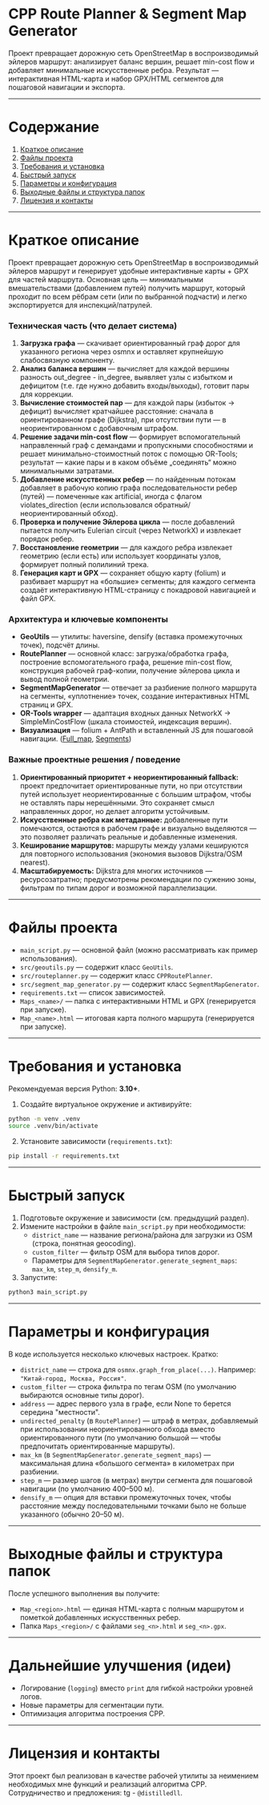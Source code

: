 # CPP Route Planner & Segment Map Generator

Проект превращает дорожную сеть OpenStreetMap в воспроизводимый эйлеров маршрут: анализирует баланс вершин, решает min-cost flow и добавляет минимальные искусственные ребра.
Результат — интерактивная HTML-карта и набор GPX/HTML сегментов для пошаговой навигации и экспорта.

---

# Содержание

1. [Краткое описание](#краткое-описание)
2. [Файлы проекта](#файлы-проекта)
3. [Требования и установка](#требования-и-установка)
4. [Быстрый запуск](#быстрый-запуск)
5. [Параметры и конфигурация](#параметры-и-конфигурация)
6. [Выходные файлы и структура папок](#выходные-файлы-и-структура-папок)
7. [Лицензия и контакты](#лицензия-и-контакты)

---

# Краткое описание

Проект превращает дорожную сеть OpenStreetMap в воспроизводимый эйлеров маршрут и генерирует удобные интерактивные карты + GPX для частей маршрута. Основная цель — минимальными вмешательствами (добавлением путей) получить маршрут, который проходит по всем рёбрам сети (или по выбранной подчасти) и легко экспортируется для инспекций/патрулей.

### Техническая часть (что делает система)

1. **Загрузка графа** — скачивает ориентированный граф дорог для указанного региона через osmnx и оставляет крупнейшую слабосвязную компоненту.
2. **Анализ баланса вершин** — вычисляет для каждой вершины разность out_degree - in_degree, выявляет узлы с избытком и дефицитом (т.е. где нужно добавить входы/выходы), готовит пары для коррекции.
3. **Вычисление стоимостей пар** — для каждой пары (избыток → дефицит) вычисляет кратчайшее расстояние: сначала в ориентированном графе (Dijkstra), при отсутствии пути — в неориентированном с добавочным штрафом.
4. **Решение задачи min-cost flow** — формирует вспомогательный направленный граф с демандами и пропускными способностями и решает минимально-стоимостный поток с помощью OR-Tools; результат — какие пары и в каком объёме „соединять“ можно минимальными затратами.
5. **Добавление искусственных ребер** — по найденным потокам добавляет в рабочую копию графа последовательности ребер (путей) — помеченные как artificial, иногда с флагом violates_direction (если использовался обратный/неориентированный обход).
6. **Проверка и получение Эйлерова цикла** — после добавлений пытается получить Eulerian circuit (через NetworkX) и извлекает порядок ребер.
7. **Восстановление геометрии** — для каждого ребра извлекает геометрию (если есть) или использует координаты узлов, формирует полный полилиний трека.
8. **Генерация карт и GPX** — сохраняет общую карту (folium) и разбивает маршрут на «большие» сегменты; для каждого сегмента создаёт интерактивную HTML-страницу с покадровой навигацией и файл GPX.

### Архитектура и ключевые компоненты

- **GeoUtils** — утилиты: haversine, densify (вставка промежуточных точек), подсчёт длины.
- **RoutePlanner** — основной класс: загрузка/обработка графа, построение вспомогательного графа, решение min-cost flow, конструкция рабочей граф-копии, получение эйлерова цикла и вывод полной геометрии.
- **SegmentMapGenerator** — отвечает за разбиение полного маршрута на сегменты, «уплотнение» точек, создание интерактивных HTML страниц и GPX.
- **OR-Tools wrapper** — адаптация входных данных NetworkX → SimpleMinCostFlow (шкала стоимостей, индексация вершин).
- **Визуализация** — folium + AntPath и вставленный JS для пошаговой навигации. ([Full_map](Карта_Китай-город.html), [Segments](Карты_Китай-город))

### Важные проектные решения / поведение

1. **Ориентированный приоритет + неориентированный fallback:** проект предпочитает ориентированные пути, но при отсутствии путей использует неориентированные с большим штрафом, чтобы не оставлять пары нерешёнными. Это сохраняет смысл направленных дорог, но делает алгоритм устойчивым.
2. **Искусственные ребра как метаданные:** добавленные пути помечаются, остаются в рабочем графе и визуально выделяются — это позволяет различать реальные и добавленные изменения.
3. **Кеширование маршрутов:** маршруты между узлами кешируются для повторного использования (экономия вызовов Dijkstra/OSM nearest).
4. **Масштабируемость:** Dijkstra для многих источников — ресурсозатратно; предусмотрены рекомендации по сужению зоны, фильтрам по типам дорог и возможной параллелизации.

---

# Файлы проекта

* `main_script.py` — основной файл (можно рассматривать как пример использования).
* `src/geoutils.py` — содержит класс `GeoUtils`.
* `src/routeplanner.py` — содержит класс `CPPRoutePlanner`.
* `src/segment_map_generator.py` — содержит класс `SegmentMapGenerator`.
* `requirements.txt` — список зависимостей.
* `Maps_<name>/` — папка с интерактивными HTML и GPX (генерируется при запуске).
* `Map_<name>.html` — итоговая карта полного маршрута (генерируется при запуске).

---

# Требования и установка

Рекомендуемая версия Python: **3.10+**.

1. Создайте виртуальное окружение и активируйте:

```bash
python -m venv .venv
source .venv/bin/activate
```

2. Установите зависимости (`requirements.txt`):

```bash
pip install -r requirements.txt
```

---

# Быстрый запуск

1. Подготовьте окружение и зависимости (см. предыдущий раздел).
2. Измените настройки в файле `main_script.py` при необходимости:
   * `district_name` — название региона/района для загрузки из OSM (строка, понятная geocoding).
   * `custom_filter` — фильтр OSM для выбора типов дорог.
   * Параметры для `SegmentMapGenerator.generate_segment_maps`: `max_km`, `step_m`, `densify_m`.
4. Запустите:

```bash
python3 main_script.py
```

---

# Параметры и конфигурация

В коде используется несколько ключевых настроек. Кратко:

* `district_name` — строка для `osmnx.graph_from_place(...)`. Например: `"Китай-город, Москва, Россия"`.
* `custom_filter` — строка фильтра по тегам OSM (по умолчанию выбираются основные типы дорог).
* `address` — адрес первого узла в графе, если None то берется середина "местности".
* `undirected_penalty` (в `RoutePlanner`) — штраф в метрах, добавляемый при использовании неориентированного обхода вместо ориентированного пути (по умолчанию большой — чтобы предпочитать ориентированные маршруты).
* `max_km` (в `SegmentMapGenerator.generate_segment_maps`) — максимальная длина «большого сегмента» в километрах при разбиении.
* `step_m` — размер шагов (в метрах) внутри сегмента для пошаговой навигации (по умолчанию 400–500 м).
* `densify_m` — опция для вставки промежуточных точек, чтобы расстояние между последовательными точками было не больше указанного (обычно 20–50 м).

---

# Выходные файлы и структура папок

После успешного выполнения вы получите:

* `Map_<region>.html` — единая HTML-карта с полным маршрутом и пометкой добавленных искусственных ребер.
* Папка `Maps_<region>/` с файлами `seg_<n>.html` и `seg_<n>.gpx`.

---

# Дальнейшие улучшения (идеи)

* Логирование (`logging`) вместо `print` для гибкой настройки уровней логов.
* Новые параметры для сегментации пути.
* Оптимизация алгоритма построения CPP.

---

# Лицензия и контакты

Этот проект был реализован в качестве рабочей утилиты за неимением необходимых мне функций и реализаций алгоритма CPP. 
Сотрудничество и предложения: tg - `@distilledll`.

